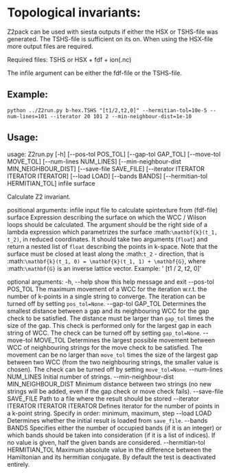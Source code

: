 # Topological invariants:
Z2pack can be used with siesta outputs if either the HSX or TSHS-file was
generated. The TSHS-file is sufficient on its on. When using the HSX-file
more output files are required.

Required files:
TSHS or
HSX + fdf + ion(.nc)

The infile argument can be either the fdf-file or the TSHS-file.

## Example:
    python ../Z2run.py b-hex.TSHS "[t1/2,t2,0]" --hermitian-tol=10e-5 --num-lines=101 --iterator 20 101 2 --min-neighbour-dist=1e-10

## Usage:
usage: Z2run.py [-h] [--pos-tol POS_TOL] [--gap-tol GAP_TOL]
				[--move-tol MOVE_TOL] [--num-lines NUM_LINES]
				[--min-neighbour-dist MIN_NEIGHBOUR_DIST]
				[--save-file SAVE_FILE] [--iterator ITERATOR ITERATOR ITERATOR]
				[--load LOAD] [--bands BANDS] [--hermitian-tol HERMITIAN_TOL]
				infile surface

Calculate Z2 invariant.

positional arguments:
  infile                input file to calculate spintexture from (fdf-file)
  surface               Expression describing the surface on which the WCC /
						Wilson loops should be calculated. The argument should
						be the right side of a lambda expression which
						parametrizes the surface :math:`\mathbf{k}(t_1, t_2)`,
						in reduced coordinates. It should take two arguments
						(``float``) and return a nested list of ``float``
						describing the points in k-space. Note that the
						surface must be closed at least along the :math:`t_2`
						- direction, that is :math:`\mathbf{k}(t_1, 0) =
						\mathbf{k}(t_1, 1) + \mathbf{G}`, where
						:math:`\mathbf{G}` is an inverse lattice vector.
						Example: ' [t1 / 2, t2, 0]'

optional arguments:
  -h, --help            show this help message and exit
  --pos-tol POS_TOL     The maximum movement of a WCC for the iteration w.r.t.
						the number of k-points in a single string to converge.
						The iteration can be turned off by setting
						``pos_tol=None``.
  --gap-tol GAP_TOL     Determines the smallest distance between a gap and its
						neighbouring WCC for the gap check to be satisfied.
						The distance must be larger than ``gap_tol`` times the
						size of the gap. This check is performed only for the
						largest gap in each string of WCC. The check can be
						turned off by setting ``gap_tol=None``.
  --move-tol MOVE_TOL   Determines the largest possible movement between WCC
						of neighbouring strings for the move check to be
						satisfied. The movement can be no larger than
						``move_tol`` times the size of the largest gap between
						two WCC (from the two neighbouring strings, the
						smaller value is chosen). The check can be turned off
						by setting ``move_tol=None``.
  --num-lines NUM_LINES
						Initial number of strings.
  --min-neighbour-dist MIN_NEIGHBOUR_DIST
						Minimum distance between two strings (no new strings
						will be added, even if the gap check or move check
						fails).
  --save-file SAVE_FILE
						Path to a file where the result should be stored
  --iterator ITERATOR ITERATOR ITERATOR
						Defines iterator for the number of points in a k-point
						string. Specify in order: minimum, maximum, step
  --load LOAD           Determines whether the initial result is loaded from
						``save_file``.
  --bands BANDS         Specifies either the number of occupied bands (if it
						is an integer) or which bands should be taken into
						consideration (if it is a list of indices). If no
						value is given, half the given bands are considered.
  --hermitian-tol HERMITIAN_TOL
						Maximum absolute value in the difference between the
						Hamiltonian and its hermitian conjugate. By default
						the test is deactivated entirely.

